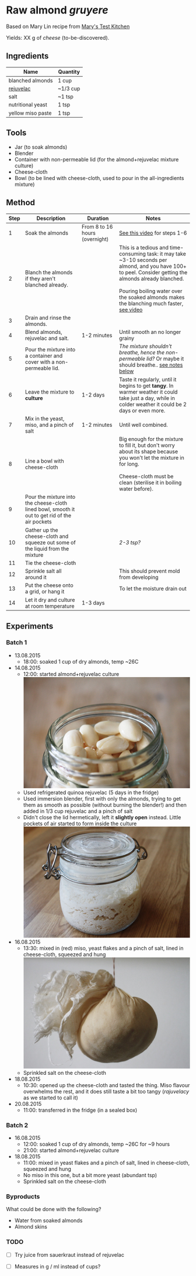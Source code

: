 # Raw almond *gruyere*

Based on Mary Lin recipe from [Mary's Test Kitchen](https://www.youtube.com/watch?v=oa0uRrIQS0I)

Yields: XX g of *cheese* (to-be-discovered).

## Ingredients

Name | Quantity
---- | --------
blanched almonds | 1 cup 
[rejuvelac](../rejuvelac) | ~1/3 cup
salt | ~1 tsp 
nutritional yeast | 1 tsp
yellow miso paste | 1 tsp

## Tools

* Jar (to soak almonds)
* Blender
* Container with non-permeable lid (for the almond+rejuvelac mixture culture)
* Cheese-cloth
* Bowl (to be lined with cheese-cloth, used to pour in the all-ingredients mixture)

## Method

Step 	| Description | Duration | Notes
---- 	| ----------- | -------- | ----- 
1		| Soak the almonds | From 8 to 16 hours (overnight) |[See this video](https://www.youtube.com/watch?v=2hqAUFf9RZ8) for steps 1-6
2		| Blanch the almonds if they aren't blanched already. | | This is a tedious and time-consuming task: it may take ~3-10 seconds per almond, and you have 100+ to peel. Consider getting the almonds already blanched. <br><br>Pouring boiling water over the soaked almonds makes the blanching much faster, [see video](https://youtu.be/2hqAUFf9RZ8?t=42s) 
3		| Drain and rinse the almonds. 
4 		| Blend almonds, rejuvelac and salt. | 1-2 minutes | Until smooth an no longer grainy
5 		| Pour the mixture into a container and cover with a non-permeable lid. | | *The mixture shouldn't breathe, hence the non-permeable lid?* Or maybe it should breathe.. [see notes below](#batch-1)
6		| Leave the mixture to **culture** | 1-2 days | Taste it regularly, until it begins to get **tangy**. In warmer weather it could take just a day, while in colder weather it could be 2 days or even more.
7		| Mix in the yeast, miso, and a pinch of salt | 1-2 minutes | Until well combined.
8		| Line a bowl with cheese-cloth | | Big enough for the mixture to fill it, but don't worry about its shape because you won't let the mixture in for long. <br><br>Cheese-cloth must be clean (sterilise it in boiling water before).
9		| Pour the mixture into the cheese-cloth lined bowl, smooth it out to get rid of the air pockets | | 
10		| Gather up the cheese-cloth and squeeze out some of the liquid from the mixture || *2-3 tsp?*
11 	| Tie the cheese-cloth ||
12		| Sprinkle salt all around it || This should prevent mold from developing
13 	| Put the cheese onto a grid, or hang it || To let the moisture drain out
14 	| Let it dry and culture at room temperature | 1-3 days |



## Experiments

### Batch 1

* 13.08.2015
	* 18:00: soaked 1 cup of dry almonds, temp ~26C
* 14.08.2015
	* 12:00: started almond+rejuvelac culture
	![](almonds-batch-01.jpg)
	* Used refrigerated quinoa rejuvelac (5 days in the fridge)
	* Used immersion blender, first with only the almonds, trying to get them as smooth as possible (without burning the blender!) and then added in 1/3 cup rejuvelac and a pinch of salt
	* Didn't close the lid hermetically, left it **slightly open** instead. Little pockets of air started to form inside the culture
	![](culture-batch-01.jpg)
* 16.08.2015
	* 13:30: mixed in (red) miso, yeast flakes and a pinch of salt, lined in cheese-cloth, squeezed and hung
	![](cloth-batch-01.jpg) 
	* Sprinkled salt on the cheese-cloth
* 18.08.2015
	* 10:30: opened up the cheese-cloth and tasted the thing. Miso flavour overwhelms the rest, and it does still taste a bit too tangy (*rajuvelacy* as we started to call it)  
* 20.08.2015
	* 11:00: transferred in the fridge (in a sealed box)  	
	
### Batch 2

* 16.08.2015
	* 12:00: soaked 1 cup of dry almonds, temp ~26C for ~9 hours
	* 21:00: started almond+rejuvelac culture
* 18.08.2015	
	* 11:00: mixed in yeast flakes and a pinch of salt, lined in cheese-cloth, squeezed and hung
	* No miso in this one, but a bit more yeast (abundant tsp)
	* Sprinkled salt on the cheese-cloth
	 
	
		
<!--* 09.08.2015
	* Used fresh quinoa rejuvelac (just drained from the sprouts)
	* The mixture came out a bit grainy and not as smooth as it could (due to blender not working well with small quantities)
	* Left to culture for ~30 hours (morning 09.08 - afternoon 10.08), average temperature ~26C
 
	![](culture-batch-01.jpg)
* 10.08.2015
	* After pouring the agar+almond+rejuvelac mixture into a cloth-lined container, covered it with a non-permeable lid and placed it in the fridge (*temperature?*)  
  
	![](solidify-batch-01.jpg)
* 11.08.2015 
	* Kept in the fridge for ~20 hours, and it hadn't solidified. It was slightly harder than the day before, but still rather soft (say, like a ricotta) and moist. Probably because of the lid.
	* Removed the lid and placed it back in the fridge. 
* 12.08.2015 
	* After a day, the mixture has solidified a bit (although is not nearly as hard as traditional feta), so took it out of the fridge and into the brine	 
	* A few (~3) hours into the brine and the pieces were melting away, so took it out and place it in a container. Consistency: like a spread


### Batch 2

* 09.08.2015
	* Soaked almonds (2 cups, measured dry)
* 10.08.2015
	* Used refrigerated quinoa rejuvelac (one day in the fridge), and slightly more than a cup (~1.2 cups) to get the mixture smoother.
	* Left to culture for ~24 hours (morning 10.08 - morning 11.08), average temperature ~26C
* 11.08.2015
	* Placed the agar+almond+rejuvelac mixture into a cloth-lined container and in the fridge (without lid)
	* After 6 hours in the fridge, flipped the cheese mould upside down and soaked up a bit of moisture with kitchen paper

	![](solidify-batch-02.jpg)
* 13.08.2015 
	* Still quite moist and not hard at all: if you tried to cut it it wouldn't keep its shape.
	* Changed the cheesecloth and placed it in the oven at ~40C, without container. The aim is to dry it up as much as possibly, so it may take a few hours
	* Moisture seems to be a big problem. Possible solutions: 
		* squeezing the moisture out of the almond+rejuvelac culture before mixing in the agar powder
		* activating the agar properly, see [this video](https://www.youtube.com/watch?v=oa8rA7hT5dc)
		* use a container that can let the cheese breathe (maybe on a slanted surface to let the liquid get away)-->



### Byproducts

What could be done with the following?

* Water from soaked almonds
* Almond skins

### TODO

- [ ] Try juice from sauerkraut instead of rejuvelac
- [ ] Measures in g / ml instead of cups?

